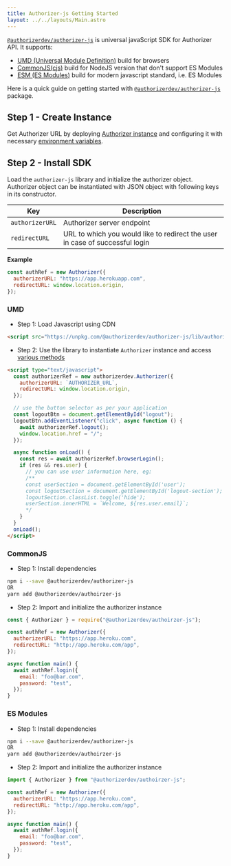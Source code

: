 ```yaml
---
title: Authorizer-js Getting Started
layout: ../../layouts/Main.astro
---
```


[`@authorizerdev/authorizer-js`](https://www.npmjs.com/package/@authorizerdev/authorizer-js) is universal javaScript SDK for Authorizer API.
It supports:

- [UMD (Universal Module Definition)](https://github.com/umdjs/umd) build for browsers
- [CommonJS(cjs)](https://flaviocopes.com/commonjs/) build for NodeJS version that don't support ES Modules
- [ESM (ES Modules)](https://hacks.mozilla.org/2018/03/es-modules-a-cartoon-deep-dive/) build for modern javascript standard, i.e. ES Modules

Here is a quick guide on getting started with [`@authorizerdev/authorizer-js`](/authorizer-js/getting-started) package.

## Step 1 - Create Instance

Get Authorizer URL by deploying [Authorizer instance](/deployment) and configuring it with necessary [environment variables](/core/env).

## Step 2 - Install SDK

Load the `authorizer-js` library and initialize the authorizer object. Authorizer object can be instantiated with JSON object with following keys in its constructor.

| Key             | Description                                                                  |
| --------------- | ---------------------------------------------------------------------------- |
| `authorizerURL` | Authorizer server endpoint                                                   |
| `redirectURL`   | URL to which you would like to redirect the user in case of successful login |

**Example**

```js
const authRef = new Authorizer({
  authorizerURL: "https://app.herokuapp.com",
  redirectURL: window.location.origin,
});
```

### UMD

- Step 1: Load Javascript using CDN

```html
<script src="https://unpkg.com/@authorizerdev/authorizer-js/lib/authorizer.min.js"></script>
```

- Step 2: Use the library to instantiate `Authorizer` instance and access [various methods](/authorizer-js/functions)

```html
<script type="text/javascript">
  const authorizerRef = new authorizerdev.Authorizer({
    authorizerURL: `AUTHORIZER_URL`,
    redirectURL: window.location.origin,
  });

  // use the button selector as per your application
  const logoutBtn = document.getElementById("logout");
  logoutBtn.addEventListener("click", async function () {
    await authorizerRef.logout();
    window.location.href = "/";
  });

  async function onLoad() {
    const res = await authorizerRef.browserLogin();
    if (res && res.user) {
      // you can use user information here, eg:
      /**
      const userSection = document.getElementById('user');
      const logoutSection = document.getElementById('logout-section');
      logoutSection.classList.toggle('hide');
      userSection.innerHTML = `Welcome, ${res.user.email}`;
      */
    }
  }
  onLoad();
</script>
```

### CommonJS

- Step 1: Install dependencies

```sh
npm i --save @authorizerdev/authorizer-js
OR
yarn add @authorizerdev/authoirzer-js
```

- Step 2: Import and initialize the authorizer instance

```js
const { Authorizer } = require("@authorizerdev/authoirzer-js");

const authRef = new Authorizer({
  authorizerURL: "https://app.heroku.com",
  redirectURL: "http://app.heroku.com/app",
});

async function main() {
  await authRef.login({
    email: "foo@bar.com",
    password: "test",
  });
}
```

### ES Modules

- Step 1: Install dependencies

```sh
npm i --save @authorizerdev/authorizer-js
OR
yarn add @authorizerdev/authoirzer-js
```

- Step 2: Import and initialize the authorizer instance

```js
import { Authorizer } from "@authorizerdev/authoirzer-js";

const authRef = new Authorizer({
  authorizerURL: "https://app.heroku.com",
  redirectURL: "http://app.heroku.com/app",
});

async function main() {
  await authRef.login({
    email: "foo@bar.com",
    password: "test",
  });
}
```

